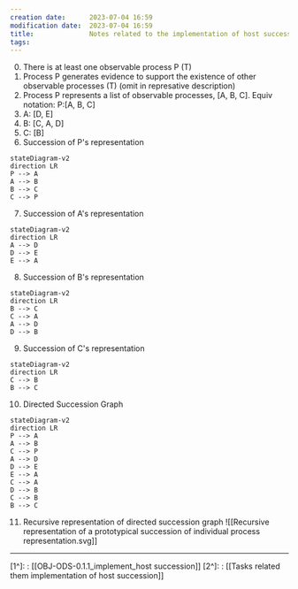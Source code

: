 ```yaml
---
creation date:		2023-07-04 16:59
modification date:	2023-07-04 16:59
title: 				Notes related to the implementation of host succession
tags:
---
```

0. There is at least one observable process P (T)
1. Process P generates evidence to support the existence of other observable processes (T)
	(omit in represative description)
3. Process P represents a list of observable processes, [A, B, C]. Equiv notation: P:[A, B, C]
4. A: [D, E]
5. B: [C, A, D]
6. C: [B]
7. Succession of P's representation

```mermaid
stateDiagram-v2
direction LR
P --> A
A --> B
B --> C
C --> P 
```


7. Succession of A's representation 
```mermaid
stateDiagram-v2
direction LR
A --> D
D --> E
E --> A
```


8. Succession of B's representation
```mermaid
stateDiagram-v2
direction LR
B --> C
C --> A
A --> D
D --> B
```

9. Succession of C's representation
```mermaid
stateDiagram-v2
direction LR
C --> B
B --> C
```

10. Directed Succession Graph
```mermaid
stateDiagram-v2
direction LR
P --> A
A --> B
C --> P 
A --> D
D --> E
E --> A
C --> A
D --> B
C --> B
B --> C
```


11. Recursive representation of directed succession graph
![[Recursive representation of a prototypical succession of individual process representation.svg]] 

---
[1^]: : [[OBJ-ODS-0.1.1_implement_host succession]]
[2^]: : [[Tasks related them implementation of host succession]]